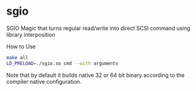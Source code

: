 # sgio

SGIO Magic that turns regular read/write into direct SCSI command
using library interposition

How to Use

```sh
make all
LD_PRELOAD=./sgio.so cmd --with arguments
```

Note that by default it builds native 32 or 64 bit binary according to the
compiler native configuration.
